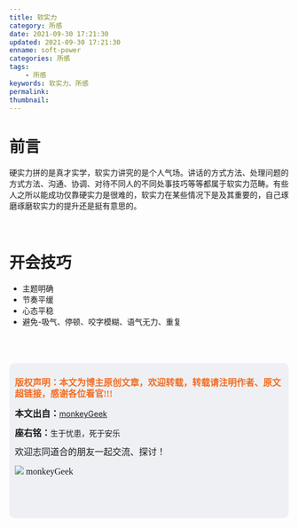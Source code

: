 ```yaml
---
title: 软实力
category: 所感
date: 2021-09-30 17:21:30
updated: 2021-09-30 17:21:30
enname: soft-power
categories: 所感
tags:
	- 所感
keywords: 软实力、所感
permalink:
thumbnail:
---
```


# 前言

硬实力拼的是真才实学，软实力讲究的是个人气场。讲话的方式方法、处理问题的方式方法、沟通、协调、对待不同人的不同处事技巧等等都属于软实力范畴。<!--more-->有些人之所以能成功仅靠硬实力是很难的，软实力在某些情况下是及其重要的，自己琢磨琢磨软实力的提升还是挺有意思的。

</br>

# 开会技巧

- 主题明确
- 节奏平缓
- 心态平稳
- 避免-吸气、停顿、咬字模糊、语气无力、重复



</br>

</br>

</br>

<script>
var _hmt = _hmt || [];
(function() {
  var hm = document.createElement("script");
  hm.src = "https://hm.baidu.com/hm.js?2f798e6b269c8a40f12bef25d7f1876d";
  var s = document.getElementsByTagName("script")[0]; 
  s.parentNode.insertBefore(hm, s);
})();
</script>

<div style="height:260px; background-color:rgb(238,240,244); padding:10px;border-radius:10px;">
    <p style="color:#f36c21;font:bold 16px/20px 'kaiTi';">
      版权声明：本文为博主原创文章，欢迎转载，转载请注明作者、原文超链接，感谢各位看官!!!
    </p>
    <p>
      <span style="font:bold 16px/20px 'kaiTi';">本文出自：</span><a href="https://monkeyGeek369.github.io">monkeyGeek</a> 
    </p>
    <p>
      <span style="font:bold 16px/20px 'kaiTi';">座右铭：</span><span>生于忧患，死于安乐</span> 
    </p>
    <p>
      <span style="font:16px/20px 'kaiTi';">欢迎志同道合的朋友一起交流、探讨！</span> 
    </p>
    <img style="height:auto; width:auto;flot:left;" src="../../../../image/monkey64.png" /><span style="font:16px/20px 'kaiTi';flot:left;">   monkeyGeek</span>


